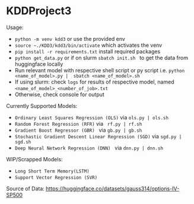# KDDProject3

Usage: 

- ``python -m venv kdd3`` or use the provided env
- ``source ~./KDD3/kdd3/bin/activate`` which activates the venv
- ``pip install -r requirements.txt`` install required packages
- ``python get_data.py`` or if on slurm ``sbatch init.sh `` to get the data from huggingface locally
- Run relevant model with respective shell script or py script i.e. ``python <name_of_model>.py |  sbatch <name_of_model>.sh``
- If using slurm: check ``logs`` for results of respective model, named ``<name_of_model>_<number_of_job>.txt``
- Otherwise, check console for output

Currently Supported Models:

- ``Ordinary Least Squares Regression (OLS)`` via ``ols.py | ols.sh ``
- ``Random Forest Regression (RFR)`` via `` rf.py | rf.sh``
- ``Gradient Boost Regressor (GBR) `` via ``gb.py | gb.sh ``
- ``Stochastic Gradient Descent Linear Regression (SGD)`` via ``sgd.py | sgd.sh``
- ``Deep Neural Network Regression (DNN) `` via ``dnn.py | dnn.sh``

WIP/Scrapped Models: 

- ``Long Short Term Memory(LSTM) ``
- ``Support Vector Regression (SVR) ``

Source of Data: 
https://huggingface.co/datasets/gauss314/options-IV-SP500
